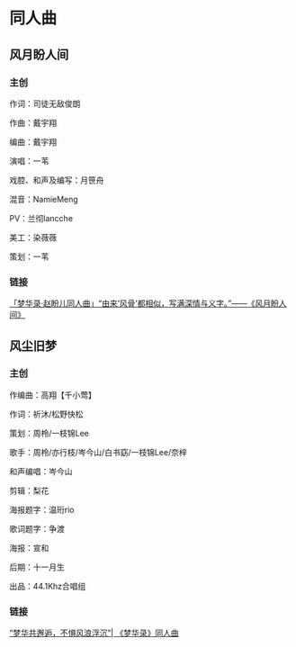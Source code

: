 # 同人曲


## 风月盼人间

### 主创
作词：司徒无敌俊朗

作曲：戴宇翔

编曲：戴宇翔

演唱：一苇

戏腔、和声及编写：月笹舟

混音：NamieMeng

PV：兰彻lancche

美工：染薇薇

策划：一苇


### 链接
[「梦华录·赵盼儿同人曲」“由来‘风骨’都相似，写满深情与义字。”——《风月盼人间》](https://www.bilibili.com/video/BV1xt4y1t776?share_source=copy_web&vd_source=f736773e8cd672da4192a42087bfe36c)



## 风尘旧梦

### 主创
作编曲：高翔【千小莺】

作词：祈沐/松野快松

策划：周柃/一枝锦Lee

歌手：周柃/亦行枝/岑今山/白书窈/一枝锦Lee/奈梓

和声编唱：岑今山

剪辑：梨花

海报题字：温珩rio

歌词题字：争渡

海报：宣和

后期：十一月生

出品：44.1Khz合唱组


### 链接

[“梦华共邂逅，不惧风浪浮沉”| 《梦华录》同人曲](https://www.bilibili.com/video/BV1uW4y1B76x?share_source=copy_web&vd_source=f736773e8cd672da4192a42087bfe36c)
